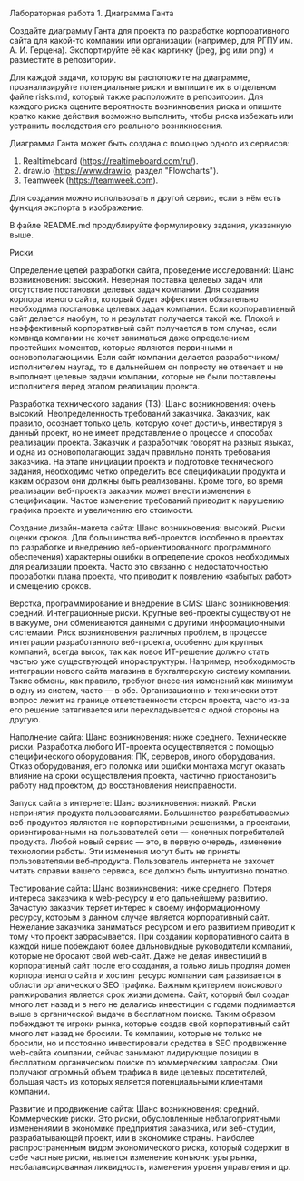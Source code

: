 Лабораторная работа 1. Диаграмма Ганта

Создайте диаграмму Ганта для проекта по разработке корпоративного сайта для какой-то компании или организации (например, для РГПУ им. А. И. Герцена). Экспортируйте её как картинку (jpeg, jpg или png) и разместите в репозитории. 

Для каждой задачи, которую вы расположите на диаграмме, проанализируйте потенциальные риски и выпишите их в отдельном файле risks.md, который также расположите в репозитории. Для каждого риска оцените вероятность возникновения риска и опишите кратко какие действия возможно выполнить, чтобы риска избежать или устранить последствия его реального возникновения.

Диаграмма Ганта может быть создана с помощью одного из сервисов: 
1. Realtimeboard (https://realtimeboard.com/ru/).
2. draw.io (https://www.draw.io, раздел "Flowcharts").
3. Teamweek (https://teamweek.com).

Для создания можно использовать и другой сервис, если в нём есть функция экспорта в изображение.

В файле README.md продублируйте формулировку задания, указанную выше.

Риски.

Определение целей разработки сайта, проведение исследований:
Шанс возникновения: высокий. Неверная поставка целевых задач или отсутствие постановки целевых задач компании. Для создания корпоративного сайта, который будет эффективен обязательно необходима постановка целевых задач компании. Если корпоравтивный сайт делается наобум, то и результат получается такой же. Плохой и неэффективный корпоративный сайт получается в том случае, если команда компании не хочет заниматься даже определением простейших моментов, которые являются первичными и основополагающими. Если сайт компании делается разработчиком/исполнителем наугад, то в дальнейшем он попросту не отвечает и не выполняет целевые задачи компании, которые не были поставлены исполнителя перед этапом реализации проекта.

Разработка технического задания (ТЗ):
Шанс возникновения: очень высокий. Неопределенность требований заказчика. Заказчик, как правило, осознает только цель, которую хочет достичь, инвестируя в данный проект, но не имеет представление о процессе и способах реализации проекта. Заказчик и разработчик говорят на разных языках, и одна из основополагающих задач правильно понять требования заказчика. На этапе инициации проекта и подготовке технического задания, необходимо четко определить все спецификации продукта и каким образом они должны быть реализованы. Кроме того, во время реализации веб-проекта заказчик может внести изменения в спецификации. Частое изменение требований приводит к нарушению графика проекта и увеличению его стоимости.

Создание дизайн-макета сайта:
Шанс возникновения: высокий. Риски оценки сроков. Для большинства веб-проектов (особенно в проектах по разработке и внедрению веб-ориентированного программного обеспечения) характерны ошибки в определение сроков необходимых для реализации проекта. Часто это связанно с недостаточностью проработки плана проекта, что приводит к появлению «забытых работ» и смещению сроков.

Верстка, программирование и внедрение в CMS:
Шанс возникновения: средний. Интеграционные риски. Крупные веб-проекты существуют не в вакууме, они обмениваются данными с другими информационными системами. Риск возникновения различных проблем, в процессе интеграции разработанного веб-проекта, особенно для крупных компаний, всегда высок, так как новое ИТ-решение должно стать частью уже существующей инфраструктуры. Например, необходимость интеграции нового сайта магазина в бухгалтерскую систему компании. Такие обмены, как правило, требуют внесения изменений как минимум в одну из систем, часто — в обе. Организационно и технически этот вопрос лежит на границе ответственности сторон проекта, часто из-за его решение затягивается или перекладывается с одной стороны на другую.

Наполнение сайта:
Шанс возникновения: ниже среднего. Технические риски. Разработка любого ИТ-проекта осуществляется с помощью специфического оборудования: ПК, серверов, иного оборудования. Отказ оборудования, его поломка или ошибки монтажа могут оказать влияние на сроки осуществления проекта, частично приостановить работу над проектом, до восстановления неисправности.

Запуск сайта в интернете:
Шанс возникновения: низкий. Риски непринятия продукта пользователями. Большинство разрабатываемых веб-продуктов являются не корпоративными решениями, а проектами, ориентированными на пользователей сети — конечных потребителей продукта. Любой новый сервис — это, в первую очередь, изменение технологии работы. Эти изменения могут быть не приняты пользователями веб-продукта. Пользователь интернета не захочет читать справки вашего сервиса, все должно быть интуитивно понятно.

Тестирование сайта:
Шанс возникновения: ниже среднего. Потеря интереса заказчика к web-ресурсу и его дальнейшему развитию. Зачастую заказчик теряет интерес к своему информационному ресурсу, которым в данном случае является корпоративный сайт. Нежелание заказчика заниматься ресурсом и его развитием приводит к тому что проект забрасывается.
При создании корпоративного сайта в каждой нише побеждают более дальновидные руководители компаний, которые не бросают свой web-сайт. Даже не делая инвестиций в корпоративный сайт после его создания, а только лишь продляя домен корпоративного сайта и хостинг ресурс компании сам развивается в области органического SEO трафика. Важным критерием поискового ранжирования является срок жизни домена. Сайт, который был создан много лет назад и в него не делались инвестиции с годами поднимается выше в органической выдаче в бесплатном поиске. Таким образом побеждают те игроки рынка, которые создав свой корпоративный сайт много лет назад не бросили. Те компании, которые не только не бросили, но и постоянно инвестировали средства в SEO продвижение web-сайта компании, сейчас занимают лидирующие позиции в бесплатном органическом поиске по коммерческим запросам. Они получают огромный объем трафика в виде целевых посетителей, большая часть из которых является потенциальными клиентами компании.

Развитие и продвижение сайта:
Шанс возникновения: средний. Коммерческие риски. Это риски, обусловленные неблагоприятными изменениями в экономике предприятия заказчика, или веб-студии, разрабатывающей проект, или в экономике страны. Наиболее распространенным видом экономического риска, который содержит в себе частные риски, является изменение конъюнктуры рынка, несбалансированная ликвидность, изменения уровня управления и др.
